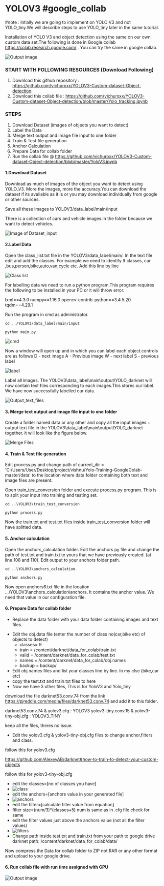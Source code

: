 # YOLOV3 #google_collab

#note : Intially we are going to implement on YOLO V3 and not YOLO_tiny.We will describe steps to use YOLO_tiny later in the same tutorial.

Installation of YOLO V3 and object detection using the same on our own custom data set.The following is done in Google collab https://colab.research.google.com/ . You can try the same in google collab.

![Output image](https://github.com/vichuroxx/YOLOV3/blob/master/img/out.png)

### START WITH FOLLOWING RESOURCES (Download Following)

1. Download this github repository : https://github.com/vichuroxx/YOLOV3-Custom-dataset-Object-detection
2. Download this collab file : https://github.com/vichuroxx/YOLOV3-Custom-dataset-Object-detection/blob/master/Yolo_tracking.ipynb

### STEPS

1. Download Dataset (images of objects you want to detect)
2. Label the Data
3. Merge text output and image file input to one folder
4. Train & Test file generation
5. Anchor Calculation
6. Prepare Data for collab folder
7. Run the collab file @ https://github.com/vichuroxx/YOLOV3-Custom-dataset-Object-detection/blob/master/YoloV3.ipynb

#### 1.Download Dataset

Download as much of images of the object you want to detect using YOLO_V3. More the images, more the accuracy.You can download the dataset if its available as it is or you may download individually from google or other sources.

Save all these images to YOLOV3/data_label/main/input

There is a collection of cars and vehicle images in the folder because we want to detect vehicles.

![Image of Dataset_input](https://github.com/vichuroxx/YOLOV3-Custom-dataset-Object-detection/blob/master/img/2%20.%20data_input.JPG)

#### 2.Label Data

Open the class_list.txt file in the YOLOV3/data_label/main/. In the text file edit and add the classes. For example we need to identify 9 classes, car ,bus,person,bike,auto,van,cycle etc. Add this line by line

![Class list](https://github.com/vichuroxx/YOLOV3-Custom-dataset-Object-detection/blob/master/img/1.%20class_list.JPG)

For labelling data we need to run a python program.This program requires the following to be installed in your PC or it will throw error.

lxml==4.3.0
numpy==1.16.0
opencv-contrib-python==3.4.5.20
tqdm==4.29.1

Run the program in cmd as administrator.

```
cd ../YOLOV3/data_label/main/input

python main.py
```

![cmd](https://github.com/vichuroxx/YOLOV3-Custom-dataset-Object-detection/blob/master/img/4%20.%20cmd.JPG)

Now a window will open up and in which you can label each object.controls are as follows
D - next image
A - Previous image
W - next label
S - previous label

![label](https://github.com/vichuroxx/YOLOV3-Custom-dataset-Object-detection/blob/master/img/5%20.%20label.JPG)

Label all images. The YOLOV3\data_label\main\output\YOLO_darknet will now contain text files corresponding to each images.This stores our label. We have now successfully labelled our data.

![Output_text_files](https://github.com/vichuroxx/YOLOV3-Custom-dataset-Object-detection/blob/master/img/3%20.%20data_output.JPG)

#### 3. Merge text output and image file input to one folder

Create a folder named data or any other and copy all the input images + output text file in the YOLOV3\data_label\main\output\YOLO_darknet together. it will look like the figure below.

![Merge Files](https://github.com/vichuroxx/YOLOV3-Custom-dataset-Object-detection/blob/master/img/6.%20merge.JPG)

#### 4. Train & Test file generation

Edit process.py and change path of current_dir = 'C:/Users/User/Desktop/project/vishnu/Yolo-Training-GoogleColab-master/data' to the location where data folder containing both text and image files are present.

Open train_test_conversion folder and execute process.py program. This is to split your input into training and testing set.

```
cd ..\YOLOV3\train_test_conversion

python process.py
```
Now the train.txt and test.txt files inside train_test_conversion folder will have splitted data.

#### 5. Anchor calculation

Open the anchors_calculation folder. Edit the anchors.py file and change the path of test.txt and  train.txt to yours that we have previously created. (at line 108 and 110). Edit output to your anchors folder path.

```
cd ..\YOLOV3\anchors_calculation

python anchors.py
```

Now open anchors6.txt file in the location ...\YOLOV3\anchors_calculation\anchors. It contains the anchor value. We need that value in our configuration file.

#### 6. Prepare Data for collab folder

* Replace the data folder with your data folder containing images and text files.
- Edit the obj.data file (enter the number of class no(car,bike etc) of objects to detect)
  - classes= 9  
  - train  = /content/darknet/data_for_colab/train.txt  
  - valid  = /content/darknet/data_for_colab/test.txt  
  - names = /content/darknet/data_for_colab/obj.names  
  - backup = backup/
- Edit obj.names files and list your classes line by line. In my clse (bike,car etc)
- copy the test.txt and train.txt files to here
- Now we have 3 other files, This is for YoloV3 and Yolo_tiny

download the file darknet53.conv.74 from the link  https://pjreddie.com/media/files/darknet53.conv.74 and add it to this folder.

darknet53.conv.74 & yolov3.cfg : YOLOV3
yolov3-tiny.conv.15 & yolov3-tiny-obj.cfg : YOLOV3_TINY

keep all the files, theres no issue.

- Edit the yolov3.cfg &  yolov3-tiny-obj.cfg files to change anchor,filters and class.

follow this for yolov3.cfg

https://github.com/AlexeyAB/darknet#how-to-train-to-detect-your-custom-objects 

follow this for yolov3-tiny-obj.cfg

  - edit the classes=[no of classes you have]
  - ![class](https://github.com/vichuroxx/YOLOV3-Custom-dataset-Object-detection/blob/master/img/7.%20classes.JPG)
  - edit the anchors=[anchors value in your generated file]
  - ![anchors](https://github.com/vichuroxx/YOLOV3-Custom-dataset-Object-detection/blob/master/img/8.%20anchors.JPG)
  - edit the filter=[calculate filter value from equation]
  - filter size=(num/3)*(classes+5) num is same as in .cfg file check for same
  - edit the filter values just above the anchors value (not all the filter values)
  - ![filters](https://github.com/vichuroxx/YOLOV3-Custom-dataset-Object-detection/blob/master/img/9.%20filter.JPG)
- Change path inside test.txt and train.txt from your path to google drive darknet path:  /content/darknet/data_for_colab/data/
  
Now compress the Data for collab folder to ZIP not RAR or any other format and upload to your google drive.

#### 6. Run collab file with run time assigned with GPU

![Output image](https://github.com/vichuroxx/YOLOV3-Custom-dataset-Object-detection/blob/master/img/out.png)



